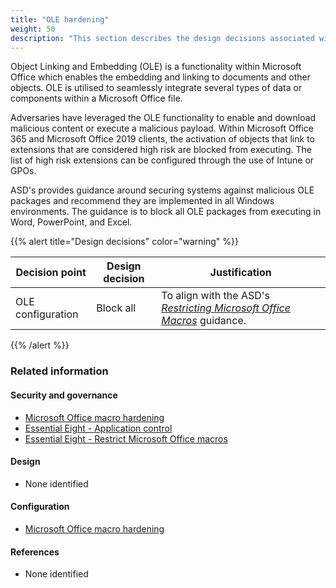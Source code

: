 ```yaml
---
title: "OLE hardening"
weight: 50
description: "This section describes the design decisions associated with Object Linking and Embedding (OLE) on Windows 10 and 11 endpoints configured according to guidance in ASD's Blueprint for Secure Cloud."
---
```


Object Linking and Embedding (OLE) is a functionality within Microsoft Office which enables the embedding and linking to documents and other objects. OLE is utilised to seamlessly integrate several types of data or components within a Microsoft Office file.

Adversaries have leveraged the OLE functionality to enable and download malicious content or execute a malicious payload. Within Microsoft Office 365 and Microsoft Office 2019 clients, the activation of objects that link to extensions that are considered high risk are blocked from executing. The list of high risk extensions can be configured through the use of Intune or GPOs.

ASD's provides guidance around securing systems against malicious OLE packages and recommend they are implemented in all Windows environments. The guidance is to block all OLE packages from executing in Word, PowerPoint, and Excel.

{{% alert title="Design decisions" color="warning" %}}

| Decision point    | Design decision | Justification                                                                                                                                                                                                                                                  |
| ----------------- | --------------- | -------------------------------------------------------------------------------------------------------------------------------------------------------------------------------------------------------------------------------------------------------------- |
| OLE configuration | Block all       | To align with the ASD's [_Restricting Microsoft Office Macros_](https://www.cyber.gov.au/resources-business-and-government/maintaining-devices-and-systems/system-hardening-and-administration/system-hardening/restricting-microsoft-office-macros) guidance. |

{{% /alert %}}

### Related information

#### Security and governance

- [Microsoft Office macro hardening](/security-and-governance/essential-eight/restrict-microsoft-office-macros)
- [Essential Eight - Application control](/security-and-governance/essential-eight/application-control)
- [Essential Eight - Restrict Microsoft Office macros](/security-and-governance/essential-eight/restrict-microsoft-office-macros)

#### Design

- None identified

#### Configuration

- [Microsoft Office macro hardening](/design/endpoints/windows/security/microsoft-office-macro-hardening)

#### References

- None identified
